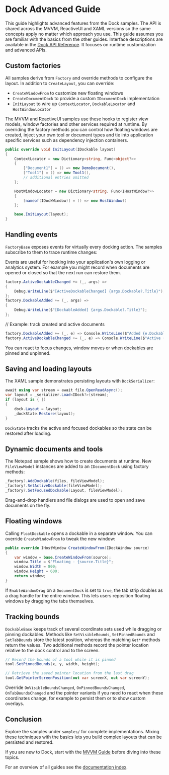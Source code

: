 # Dock Advanced Guide

This guide highlights advanced features from the Dock samples. The API is shared across the MVVM, ReactiveUI and XAML versions so the same concepts apply no matter which approach you use.
This guide assumes you are familiar with the basics from the other guides. Interface descriptions are available in the [Dock API Reference](dock-reference.md). It focuses on runtime customization and advanced APIs.

## Custom factories

All samples derive from `Factory` and override methods to configure the layout. In addition to `CreateLayout`, you can override:

- `CreateWindowFrom` to customize new floating windows
- `CreateDocumentDock` to provide a custom `IDocumentDock` implementation
- `InitLayout` to wire up `ContextLocator`, `DockableLocator` and `HostWindowLocator`

The MVVM and ReactiveUI samples use these hooks to register view models,
window factories and other services required at runtime. By overriding the
factory methods you can control how floating windows are created, inject your
own tool or document types and tie into application specific services such as
dependency injection containers.

```csharp
public override void InitLayout(IDockable layout)
{
    ContextLocator = new Dictionary<string, Func<object?>>
    {
        ["Document1"] = () => new DemoDocument(),
        ["Tool1"] = () => new Tool1(),
        // additional entries omitted
    };

    HostWindowLocator = new Dictionary<string, Func<IHostWindow?>>
    {
        [nameof(IDockWindow)] = () => new HostWindow()
    };

    base.InitLayout(layout);
}
```

## Handling events

`FactoryBase` exposes events for virtually every docking action. The samples subscribe to them to trace runtime changes:

Events are useful for hooking into your application's own logging or
analytics system. For example you might record when documents are opened
or closed so that the next run can restore them.

```csharp
factory.ActiveDockableChanged += (_, args) =>
{
    Debug.WriteLine($"[ActiveDockableChanged] {args.Dockable?.Title}");
};
factory.DockableAdded += (_, args) =>
{
    Debug.WriteLine($"[DockableAdded] {args.Dockable?.Title}");
};
```

// Example: track created and active documents
```csharp
factory.DockableAdded += (_, e) => Console.WriteLine($"Added {e.Dockable?.Id}");
factory.ActiveDockableChanged += (_, e) => Console.WriteLine($"Active {e.Dockable?.Id}");
```

You can react to focus changes, window moves or when dockables are pinned and unpinned.

## Saving and loading layouts

The XAML sample demonstrates persisting layouts with `DockSerializer`:

```csharp
await using var stream = await file.OpenReadAsync();
var layout = _serializer.Load<IDock?>(stream);
if (layout is { })
{
    dock.Layout = layout;
    _dockState.Restore(layout);
}
```

`DockState` tracks the active and focused dockables so the state can be restored after loading.

## Dynamic documents and tools

The Notepad sample shows how to create documents at runtime. New `FileViewModel` instances are added to an `IDocumentDock` using factory methods:

```csharp
_factory?.AddDockable(files, fileViewModel);
_factory?.SetActiveDockable(fileViewModel);
_factory?.SetFocusedDockable(Layout, fileViewModel);
```

Drag-and-drop handlers and file dialogs are used to open and save documents on the fly.

## Floating windows

Calling `FloatDockable` opens a dockable in a separate window. You can override `CreateWindowFrom` to tweak the new window:

```csharp
public override IHostWindow CreateWindowFrom(IDockWindow source)
{
    var window = base.CreateWindowFrom(source);
    window.Title = $"Floating - {source.Title}";
    window.Width = 800;
    window.Height = 600;
    return window;
}

```

If `EnableWindowDrag` on a `DocumentDock` is set to `true`, the tab strip doubles as a drag handle for the entire window. This lets users reposition floating windows by dragging the tabs themselves.

## Tracking bounds

`DockableBase` keeps track of several coordinate sets used while dragging or
pinning dockables. Methods like `SetVisibleBounds`, `SetPinnedBounds` and
`SetTabBounds` store the latest position, whereas the matching `Get*` methods
return the values. Two additional methods record the pointer location relative to
the dock control and to the screen.

```csharp
// Record the bounds of a tool while it is pinned
tool.SetPinnedBounds(x, y, width, height);

// Retrieve the saved pointer location from the last drag
tool.GetPointerScreenPosition(out var screenX, out var screenY);
```

Override `OnVisibleBoundsChanged`, `OnPinnedBoundsChanged`, `OnTabBoundsChanged`
and the pointer variants if you need to react when these coordinates change,
for example to persist them or to show custom overlays.

## Conclusion

Explore the samples under `samples/` for complete implementations. Mixing these techniques with the basics lets you build complex layouts that can be persisted and restored.

If you are new to Dock, start with the [MVVM Guide](dock-mvvm.md) before diving into these topics.

For an overview of all guides see the [documentation index](README.md).
